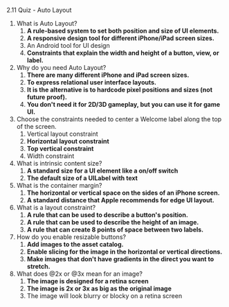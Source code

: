 2.11 Quiz - Auto Layout

1. What is Auto Layout?
	1. **A rule-based system to set both position and size of UI elements.**
	2. **A responsive design tool for different iPhone/iPad screen sizes.**
	3. An Android tool for UI design
	4. **Constraints that explain the width and height of a button, view, or label.**
2. Why do you need Auto Layout?
	1. **There are many different iPhone and iPad screen sizes.**
	2. **To express relational user interface layouts.**
	3. **It is the alternative is to hardcode pixel positions and sizes (not future proof).**
	4. **You don't need it for 2D/3D gameplay, but you can use it for game UI.**
3. Choose the constraints needed to center a Welcome label along the top of the screen.
	1. Vertical layout constraint
	2. **Horizontal layout constraint**
	3. **Top vertical constraint**
	4. Width constraint
4. What is intrinsic content size?
	1. **A standard size for a UI element like a on/off switch**
	2. **The default size of a UILabel with text**
5. What is the container margin?
	1. **The horizontal or vertical space on the sides of an iPhone screen.**
	2. **A standard distance that Apple recommends for edge UI layout.**
6. What is a layout constraint?
	1. **A rule that can be used to describe a button's position.**
	2. **A rule that can be used to describe the height of an image.**
	3. **A rule that can create 8 points of space between two labels.**
7. How do you enable resizable buttons?
	1. **Add images to the asset catalog.**
	2. **Enable slicing for the image in the horizontal or vertical directions.**
	3. **Make images that don't have gradients in the direct you want to stretch.**
8. What does @2x or @3x mean for an image?
	1. **The image is designed for a retina screen**
	2. **The image is 2x or 3x as big as the original image**
	3. The image will look blurry or blocky on a retina screen